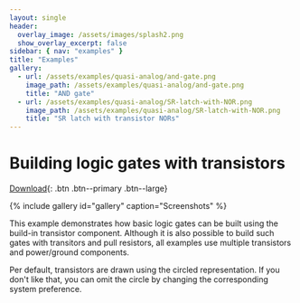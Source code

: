 ```yaml
---
layout: single
header:
  overlay_image: /assets/images/splash2.png
  show_overlay_excerpt: false
sidebar: { nav: "examples" }
title: "Examples"
gallery:
  - url: /assets/examples/quasi-analog/and-gate.png
    image_path: /assets/examples/quasi-analog/and-gate.png
    title: "AND gate"
  - url: /assets/examples/quasi-analog/SR-latch-with-NOR.png
    image_path: /assets/examples/quasi-analog/SR-latch-with-NOR.png
    title: "SR latch with transistor NORs"
---
```


# Building logic gates with transistors

[Download](https://github.com/flandreas/antares/releases/download/v0.4.0/Logic.Gates.from.transistors.zip){: .btn .btn--primary .btn--large}

{% include gallery id="gallery" caption="Screenshots" %}

This example demonstrates how basic logic gates can be built using the build-in
transistor component. Although it is also possible to build such gates with
transitors and pull resistors, all examples use multiple transistors and
power/ground components.

Per default, transistors are drawn using the circled representation. If you don't
like that, you can omit the circle by changing the corresponding system
preference.
